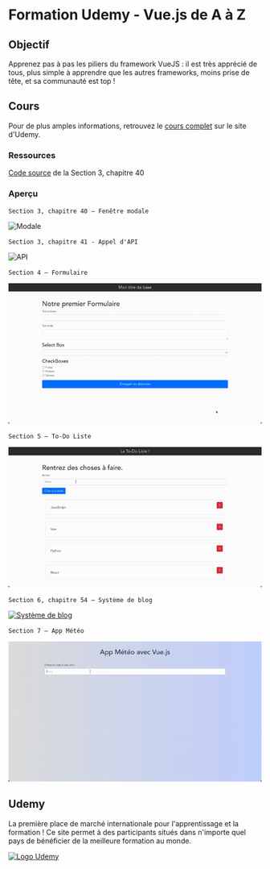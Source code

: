 # Formation Udemy - Vue.js de A à Z

## Objectif

Apprenez pas à pas les piliers du framework VueJS : il est très apprécié de tous, plus simple à apprendre que les autres frameworks, moins prise de tête, et sa communauté est top !

## Cours

Pour de plus amples informations, retrouvez le [cours complet](https://www.udemy.com/course/vuejs-de-a-a-z/ "Vue.js de A à Z") sur le site d'Udemy.

### Ressources

[Code source](https://codesandbox.io/s/modale-vuejs-cgow8 "Fenêtre modale Vue.js") de la Section 3, chapitre 40

### Aperçu

    Section 3, chapitre 40 — Fenêtre modale
![Modale](images/Fenêtre%20modale.gif)

    Section 3, chapitre 41 - Appel d'API
![API](images/Appel%20d'API.gif)

    Section 4 — Formulaire
![Formulaire](images/Formulaire.gif)

    Section 5 — To-Do Liste
![To-Do Liste](images/To-Do%20Liste.gif)

    Section 6, chapitre 54 — Système de blog
[![Système de blog](images/Système%20de%20Blog.gif)](p3-dev_pro_composants_vue_cli/ "Dossier du projet")

    Section 7 — App Météo

[![App Météo](images/App%20Météo.gif)](p7-app-meteo/ "Dossier du projet")

## Udemy

La première place de marché internationale pour l'apprentissage et la formation ! Ce site permet à des participants situés dans n'importe quel pays de bénéficier de la meilleure formation au monde.

[![Logo Udemy](https://s.udemycdn.com/meta/default-meta-image-v2.png "Udemy")](https://www.udemy.com/)
